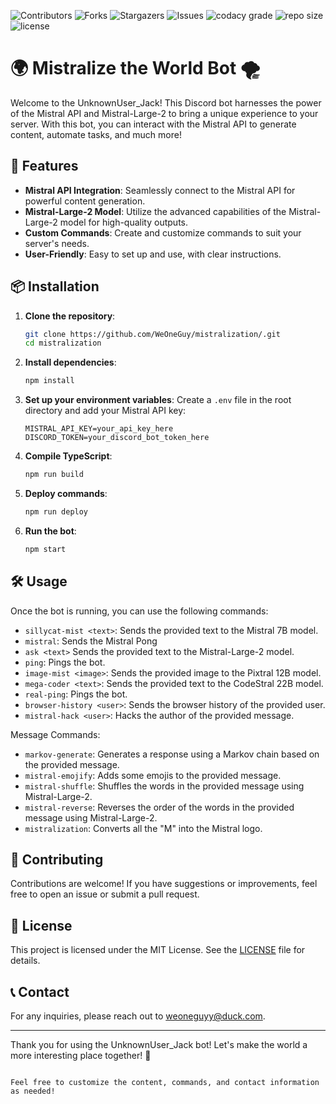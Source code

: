 ![Contributors](https://img.shields.io/github/contributors/WeOneGuy/mistralization.svg?style=for-the-badge)
![Forks](https://img.shields.io/github/forks/WeOneGuy/mistralization.svg?style=for-the-badge)
![Stargazers](https://img.shields.io/github/stars/WeOneGuy/mistralization.svg?style=for-the-badge)
![Issues](https://img.shields.io/github/issues/WeOneGuy/mistralization.svg?style=for-the-badge)
![codacy grade](https://img.shields.io/codacy/grade/d499e4a1863349ffb7366f6b9970082f.svg?style=for-the-badge)
![repo size](https://img.shields.io/github/repo-size/WeOneGuy/mistralization.svg?style=for-the-badge)
![license](https://img.shields.io/github/license/WeOneGuy/mistralization.svg?style=for-the-badge)

# 🌍 Mistralize the World Bot 🌪️

Welcome to the UnknownUser_Jack! This Discord bot harnesses the power of the Mistral API and Mistral-Large-2 to bring a unique experience to your server. With this bot, you can interact with the Mistral API to generate content, automate tasks, and much more!

## 🚀 Features

- **Mistral API Integration**: Seamlessly connect to the Mistral API for powerful content generation.
- **Mistral-Large-2 Model**: Utilize the advanced capabilities of the Mistral-Large-2 model for high-quality outputs.
- **Custom Commands**: Create and customize commands to suit your server's needs.
- **User-Friendly**: Easy to set up and use, with clear instructions.

## 📦 Installation

1. **Clone the repository**:
   ```bash
   git clone https://github.com/WeOneGuy/mistralization/.git
   cd mistralization
   ```

2. **Install dependencies**:
   ```bash
   npm install
   ```

3. **Set up your environment variables**:
   Create a `.env` file in the root directory and add your Mistral API key:
   ```
   MISTRAL_API_KEY=your_api_key_here
   DISCORD_TOKEN=your_discord_bot_token_here
   ```

4. **Compile TypeScript**:
   ```bash
   npm run build
   ```

5. **Deploy commands**:
   ```bash
   npm run deploy
   ```

6. **Run the bot**:
   ```bash
   npm start
   ```

## 🛠️ Usage

Once the bot is running, you can use the following commands:

- `sillycat-mist <text>`: Sends the provided text to the Mistral 7B model.
- `mistral`: Sends the Mistral Pong
- `ask <text>` Sends the provided text to the Mistral-Large-2 model.
- `ping`: Pings the bot.
- `image-mist <image>`: Sends the provided image to the Pixtral 12B model.
- `mega-coder <text>`: Sends the provided text to the CodeStral 22B model.
- `real-ping`: Pings the bot.
- `browser-history <user>`: Sends the browser history of the provided user.
- `mistral-hack <user>`: Hacks the author of the provided message.

Message Commands:

- `markov-generate`: Generates a response using a Markov chain based on the provided message.
- `mistral-emojify`: Adds some emojis to the provided message.
- `mistral-shuffle`: Shuffles the words in the provided message using Mistral-Large-2.
- `mistral-reverse`: Reverses the order of the words in the provided message using Mistral-Large-2.
- `mistralization`: Converts all the "M" into the Mistral logo.

## 📄 Contributing

Contributions are welcome! If you have suggestions or improvements, feel free to open an issue or submit a pull request.

## 📜 License

This project is licensed under the MIT License. See the [LICENSE](LICENSE) file for details.

## 📞 Contact

For any inquiries, please reach out to [weoneguyy@duck.com](mailto:weoneguyy@duck.com).

---

Thank you for using the UnknownUser_Jack bot! Let's make the world a more interesting place together! 🌟
```

Feel free to customize the content, commands, and contact information as needed!
